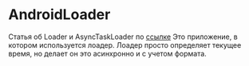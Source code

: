 # AndroidLoader
Статья об Loader и AsyncTaskLoader по [ссылке][id]
Это приложение, в котором используется лоадер. Лоадер просто определяет текущее время, но делает он это асинхронно и с учетом формата.</br>

[id]:http://startandroid.ru/ru/uroki/vse-uroki-spiskom/274-urok-135-loader-loadermanager-asynctaskloader.html/
